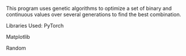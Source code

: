 This program uses genetic algorithms to optimize a set of binary and continuous values over several generations to find the best combination.

Libraries Used:
PyTorch

Matplotlib

Random
